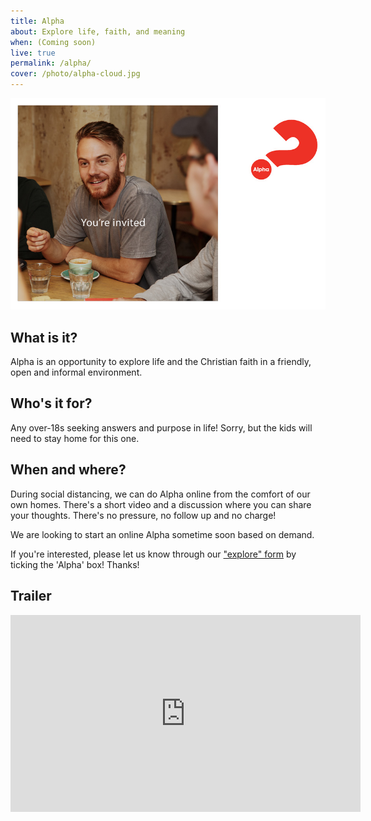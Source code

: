 ```yaml
---
title: Alpha
about: Explore life, faith, and meaning
when: (Coming soon)
live: true
permalink: /alpha/
cover: /photo/alpha-cloud.jpg
---
```


![You're invited to Alpha](/photo/alpha1.jpg)

## What is it? ##

Alpha is an opportunity to explore life and the Christian faith in a friendly, open and informal environment.

## Who's it for? ##

Any over-18s seeking answers and purpose in life! Sorry, but the kids will need to stay home for this one.

## When and where? ##

During social distancing, we can do Alpha online from the comfort of our own homes. There's a short video and a discussion where you can share your thoughts. There's no pressure, no follow up and no charge!

We are looking to start an online Alpha sometime soon based on demand.

If you're interested, please let us know through our ["explore" form](/explore/) by ticking the 'Alpha' box! Thanks!

## Trailer

<iframe class="db center" width="560" height="315" src="https://www.youtube.com/embed/fViYK_Xb3Wg" frameborder="0" allow="accelerometer; autoplay; encrypted-media; gyroscope; picture-in-picture" allowfullscreen></iframe>
